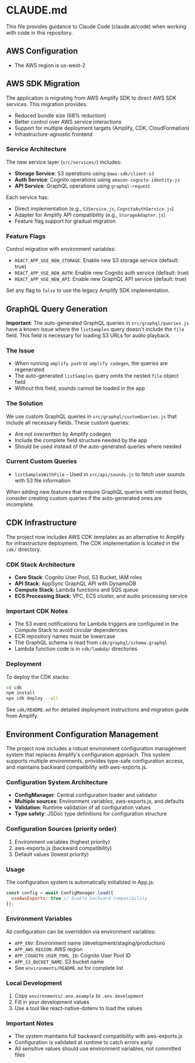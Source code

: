 # CLAUDE.md

This file provides guidance to Claude Code (claude.ai/code) when working with code in this repository.

## AWS Configuration

- The AWS region is us-west-2

## AWS SDK Migration

The application is migrating from AWS Amplify SDK to direct AWS SDK services. This migration provides:
- Reduced bundle size (68% reduction)
- Better control over AWS service interactions
- Support for multiple deployment targets (Amplify, CDK, CloudFormation)
- Infrastructure-agnostic frontend

### Service Architecture

The new service layer (`src/services/`) includes:
- **Storage Service**: S3 operations using `@aws-sdk/client-s3`
- **Auth Service**: Cognito operations using `amazon-cognito-identity-js`
- **API Service**: GraphQL operations using `graphql-request`

Each service has:
- Direct implementation (e.g., `S3Service.js`, `CognitoAuthService.js`)
- Adapter for Amplify API compatibility (e.g., `StorageAdapter.js`)
- Feature flag support for gradual migration

### Feature Flags

Control migration with environment variables:
- `REACT_APP_USE_NEW_STORAGE`: Enable new S3 storage service (default: true)
- `REACT_APP_USE_NEW_AUTH`: Enable new Cognito auth service (default: true)
- `REACT_APP_USE_NEW_API`: Enable new GraphQL API service (default: true)

Set any flag to `false` to use the legacy Amplify SDK implementation.

## GraphQL Query Generation

**Important**: The auto-generated GraphQL queries in `src/graphql/queries.js` have a known issue where the `listSamples` query doesn't include the `file` field. This field is necessary for loading S3 URLs for audio playback.

### The Issue
- When running `amplify push` or `amplify codegen`, the queries are regenerated
- The auto-generated `listSamples` query omits the nested `file` object field
- Without this field, sounds cannot be loaded in the app

### The Solution
We use custom GraphQL queries in `src/graphql/customQueries.js` that include all necessary fields. These custom queries:
- Are not overwritten by Amplify codegen
- Include the complete field structure needed by the app
- Should be used instead of the auto-generated queries where needed

### Current Custom Queries
- `listSamplesWithFile` - Used in `src/api/sounds.js` to fetch user sounds with S3 file information

When adding new features that require GraphQL queries with nested fields, consider creating custom queries if the auto-generated ones are incomplete.

## CDK Infrastructure

The project now includes AWS CDK templates as an alternative to Amplify for infrastructure deployment. The CDK implementation is located in the `cdk/` directory.

### CDK Stack Architecture
- **Core Stack**: Cognito User Pool, S3 Bucket, IAM roles
- **API Stack**: AppSync GraphQL API with DynamoDB
- **Compute Stack**: Lambda functions and SQS queue
- **ECS Processing Stack**: VPC, ECS cluster, and audio processing service

### Important CDK Notes
- The S3 event notifications for Lambda triggers are configured in the Compute Stack to avoid circular dependencies
- ECR repository names must be lowercase
- The GraphQL schema is read from `cdk/graphql/schema.graphql`
- Lambda function code is in `cdk/lambda/` directories

### Deployment
To deploy the CDK stacks:
```bash
cd cdk
npm install
npx cdk deploy --all
```

See `cdk/README.md` for detailed deployment instructions and migration guide from Amplify.

## Environment Configuration Management

The project now includes a robust environment configuration management system that replaces Amplify's configuration approach. This system supports multiple environments, provides type-safe configuration access, and maintains backward compatibility with aws-exports.js.

### Configuration System Architecture
- **ConfigManager**: Central configuration loader and validator
- **Multiple sources**: Environment variables, aws-exports.js, and defaults
- **Validation**: Runtime validation of all configuration values
- **Type safety**: JSDoc type definitions for configuration structure

### Configuration Sources (priority order)
1. Environment variables (highest priority)
2. aws-exports.js (backward compatibility)
3. Default values (lowest priority)

### Usage
The configuration system is automatically initialized in App.js:
```javascript
const config = await ConfigManager.load({
  useAwsExports: true // Enable backward compatibility
});
```

### Environment Variables
All configuration can be overridden via environment variables:
- `APP_ENV`: Environment name (development/staging/production)
- `APP_AWS_REGION`: AWS region
- `APP_COGNITO_USER_POOL_ID`: Cognito User Pool ID
- `APP_S3_BUCKET_NAME`: S3 bucket name
- See `environments/README.md` for complete list

### Local Development
1. Copy `environments/.env.example` to `.env.development`
2. Fill in your development values
3. Use a tool like react-native-dotenv to load the values

### Important Notes
- The system maintains full backward compatibility with aws-exports.js
- Configuration is validated at runtime to catch errors early
- All sensitive values should use environment variables, not committed files